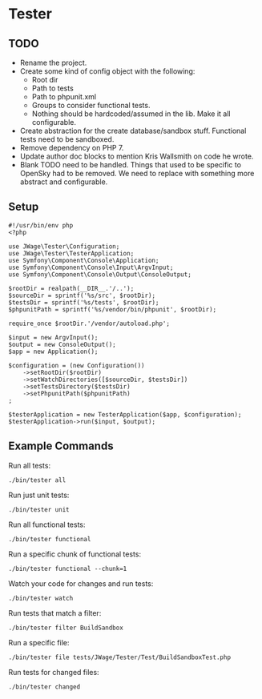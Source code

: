 # Tester

## TODO

- Rename the project.
- Create some kind of config object with the following:
    - Root dir
    - Path to tests
    - Path to phpunit.xml
    - Groups to consider functional tests.
    - Nothing should be hardcoded/assumed in the lib. Make it all configurable.
- Create abstraction for the create database/sandbox stuff. Functional tests need to be sandboxed.
- Remove dependency on PHP 7.
- Update author doc blocks to mention Kris Wallsmith on code he wrote.
- Blank TODO need to be handled. Things that used to be specific to OpenSky had to be removed. We need to replace with something more abstract and configurable.

## Setup

    #!/usr/bin/env php
    <?php

    use JWage\Tester\Configuration;
    use JWage\Tester\TesterApplication;
    use Symfony\Component\Console\Application;
    use Symfony\Component\Console\Input\ArgvInput;
    use Symfony\Component\Console\Output\ConsoleOutput;

    $rootDir = realpath(__DIR__.'/..');
    $sourceDir = sprintf('%s/src', $rootDir);
    $testsDir = sprintf('%s/tests', $rootDir);
    $phpunitPath = sprintf('%s/vendor/bin/phpunit', $rootDir);

    require_once $rootDir.'/vendor/autoload.php';

    $input = new ArgvInput();
    $output = new ConsoleOutput();
    $app = new Application();

    $configuration = (new Configuration())
        ->setRootDir($rootDir)
        ->setWatchDirectories([$sourceDir, $testsDir])
        ->setTestsDirectory($testsDir)
        ->setPhpunitPath($phpunitPath)
    ;

    $testerApplication = new TesterApplication($app, $configuration);
    $testerApplication->run($input, $output);

## Example Commands

Run all tests:

    ./bin/tester all

Run just unit tests:

    ./bin/tester unit

Run all functional tests:

    ./bin/tester functional

Run a specific chunk of functional tests:

    ./bin/tester functional --chunk=1

Watch your code for changes and run tests:

    ./bin/tester watch

Run tests that match a filter:

    ./bin/tester filter BuildSandbox

Run a specific file:

    ./bin/tester file tests/JWage/Tester/Test/BuildSandboxTest.php

Run tests for changed files:

    ./bin/tester changed
